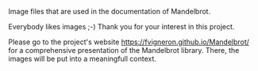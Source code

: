 
Image files that are used in the documentation of Mandelbrot.

Everybody likes images ;-)  Thank you for your interest in this project.

Please go to the project's website https://fvigneron.github.io/Mandelbrot/
for a comprehensive presentation of the Mandelbrot library.
There, the images will be put into a meaningfull context.
